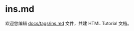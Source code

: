 ins.md
===

欢迎您编辑 <a target="__blank" href="https://github.com/jaywcjlove/html-tutorial/blob/main/docs/tags/ins.md">docs/tags/ins.md</a> 文件，共建 HTML Tutorial 文档。